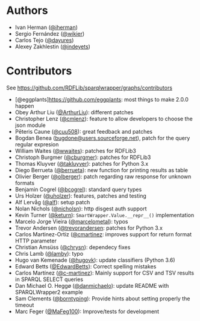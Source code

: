 # Authors

* Ivan Herman ([@iherman](http://github.com/iherman))
* Sergio Fernández ([@wikier](http://github.com/wikier))
* Carlos Tejo ([@dayures](http://github.com/dayures))
* Alexey Zakhlestin ([@indeyets](http://github.com/indeyets))

# Contributors

See https://github.com/RDFLib/sparqlwrapper/graphs/contributors

* [@eggplants]https://github.com/eggplants: most things to make 2.0.0 happen
* Obey Arthur Liu ([@ArthurLiu](http://github.com/ArthurLiu)): different patches
* Christopher Lenz ([@cmlenz](http://github.com/cmlenz)): feature to allow developers to choose the json module
* Pēteris Caune ([@cuu508](http://github.com/cuu508)): great feedback and patches
* Bogdan Benea ([bugdone@users.sourceforge.net](mailto:bugdone@users.sourceforge.net)), patch for the query regular expresion
* William Waites ([@wwaites](http://github.com/wwaites)): patches for RDFLib3
* Christoph Burgmer ([@cburgmer](http://github.com/cburgmer)): patches for RDFLib3
* Thomas Kluyver ([@takluyver](http://github.com/takluyver)): patches for Python 3.x
* Diego Berrueta ([@berrueta](http://github.com/berrueta)): new function for printing results as table
* Olivier Berger ([@olberger](http://github.com/olberger)): patch regarding raw response for unknown formats
* Benjamin Cogrel ([@bcogrel](http://github.com/bcogrel)): standard query types
* Urs Holzer ([@uholzer](http://github.com/uholzer)): features, patches and testing
* Alf Lervåg ([@alf](http://github.com/alf)): setup patch
* Nolan Nichols ([@nicholsn](http://github.com/nicholsn)): http disgest auth support
* Kevin Turner ([@keturn](https://github.com/keturn)): `SmartWrapper.Value.__repr__()` implementation
* Marcelo Jorge Vieira ([@marcelometal](https://github.com/marcelometal)): typos
* Trevor Andersen ([@trevorandersen](https://github.com/trevorandersen): patches for Python 3.x
* Carlos Martinez-Ortiz ([@cmartinez](https://github.com/cmartinez): improves support for return format HTTP parameter
* Christian Amsüss ([@chrysn](https://github.com/chrysn)): dependecy fixes
* Chris Lamb ([@lamby](https://github.com/lamby)): typo
* Hugo van Kemenade ([@hugovk](https://github.com/hugovk)): update classifiers (Python 3.6)
* Edward Betts ([@EdwardBetts](https://github.com/EdwardBetts)): Correct spelling mistakes
* Carlos Martínez ([@c-martinez](https://github.com/c-martinez)): Mainly support for CSV and TSV results in SPARQL SELECT queries
* Dan Michael O. Heggø ([@danmichaelo](https://github.com/danmichaelo)): update README with SPARQLWrapper2 example
* Sam Clements ([@borntyping](https://github.com/borntyping)): Provide hints about setting properly the timeout
* Marc Feger ([@MaFeg100](https://github.com/MaFeg100)): Improve/tests for development
